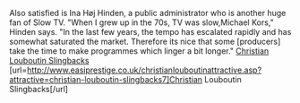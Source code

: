 Also satisfied is Ina H&#248;j Hinden, a public administrator who is another huge fan of Slow TV. "When I grew up in the 70s, TV was slow,Michael Kors," Hinden says. "In the last few years, the tempo has escalated rapidly and has somewhat saturated the market. Therefore its nice that some [producers] take the time to make programmes which linger a bit longer."
 <a href="http://www.easiprestige.co.uk/christianlouboutinattractive.asp?attractive=christian-louboutin-slingbacks7" >Christian Louboutin Slingbacks</a>
[url=http://www.easiprestige.co.uk/christianlouboutinattractive.asp?attractive=christian-louboutin-slingbacks7]Christian Louboutin Slingbacks[/url]